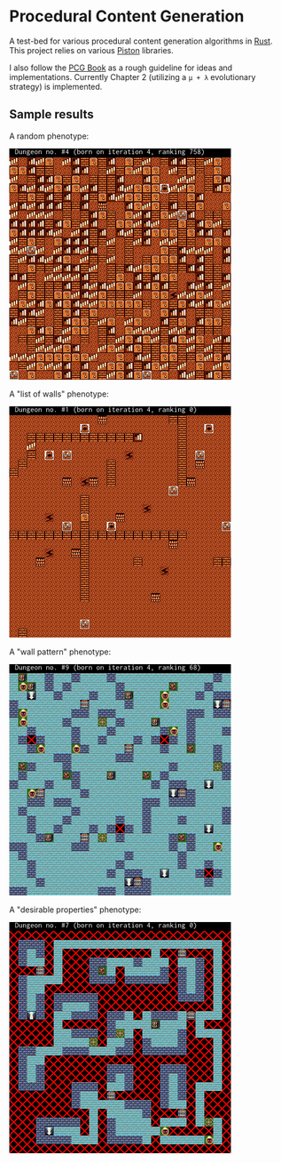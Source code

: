 # Procedural Content Generation

A test-bed for various procedural content generation algorithms in [Rust](http://www.rust-lang.org/). This project relies on various [Piston](http://www.piston.rs/) libraries.

I also follow the [PCG Book](http://pcgbook.com/) as a rough guideline for ideas and implementations. Currently Chapter 2 (utilizing a `μ + λ` evolutionary strategy) is implemented.

## Sample results

A random phenotype:

![Random Phenotype](/screenshots/random-sample.png)

A "list of walls" phenotype:

![List of Walls Phenotype](/screenshots/list-of-walls-sample.png)

A "wall pattern" phenotype:

![Wall Pattern Phenotype](/screenshots/wall-patterns-sample.png)

A "desirable properties" phenotype:

![Desirable Properties Phenotype](/screenshots/desirable-properties-sample.png)
